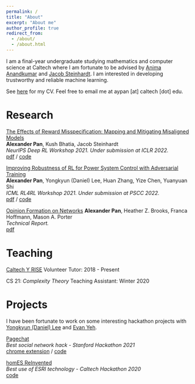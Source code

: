 ```yaml
---
permalink: /
title: "About"
excerpt: "About me"
author_profile: true
redirect_from: 
  - /about/
  - /about.html
---
```


I am a final-year undergraduate studying mathematics and computer science at Caltech where I am fortunate to be advised by [Anima Anandkumar](http://tensorlab.cms.caltech.edu/users/anima/) and [Jacob Steinhardt](https://jsteinhardt.stat.berkeley.edu/). I am interested in developing trustworthy and reliable machine learning. 

See [here](https://drive.google.com/file/d/17jkbEmK-c69u8qqnYDzJNbo917Qwn6gg/view?usp=sharing) for my CV. Feel free to email me at aypan [at] caltech [dot] edu.

Research
======
[The Effects of Reward Misspecification: Mapping and Mitigating Misaligned Models](https://openreview.net/forum?id=JYtwGwIL7ye)  
**Alexander Pan**, Kush Bhatia, Jacob Steinhardt  
*NeurIPS Deep RL Workshop 2021. Under submission at ICLR 2022.*    
[pdf](https://openreview.net/pdf?id=JYtwGwIL7ye) / [code](https://github.com/aypan17/value_learning)

[Improving Robustness of RL for Power System Control with Adversarial Training](https://arxiv.org/abs/2110.08956)  
**Alexander Pan**, Yongkyun (Daniel) Lee, Huan Zhang, Yize Chen, Yuanyuan Shi    
*ICML RL4RL Workshop 2021. Under submission at PSCC 2022.*    
[pdf](https://arxiv.org/abs/2110.08956) / [code](https://github.com/aypan17/robust_pn)

[Opinion Formation on Networks](https://aypan17.github.io/files/opinion2019.pdf)
**Alexander Pan**, Heather Z. Brooks, Franca Hoffmann, Mason A. Porter  
*Technical Report.*    
[pdf](https://aypan17.github.io/files/opinion2019.pdf)  

Teaching
======
[Caltech Y RISE](https://www.caltechy.org/rise-tutor)
Volunteer Tutor: 2018 - Present

CS 21: *Complexity Theory*
Teaching Assistant: Winter 2020

Projects
======
I have been fortunate to work on some interesting hackathon projects with [Yongkyun (Daniel) Lee](https://noninertialframe.com/about) and [Evan Yeh](https://www.linkedin.com/in/evan-yeh/).

[Pagechat](https://devpost.com/software/pagechat)  
*Best social network hack - Stanford Hackathon 2021*  
[chrome extension](https://chrome.google.com/webstore/detail/pagenow/lplobiaakhgkjcldopgkbcibeilddbmc) / [code](https://github.com/yongkyunlee/pagechat-chrome)

[homES ReInvented](https://devpost.com/software/homes-reinvented)  
*Best use of ESRI technology - Caltech Hackathon 2020*  
[code](https://github.com/yongkyunlee/hacktech2020)
